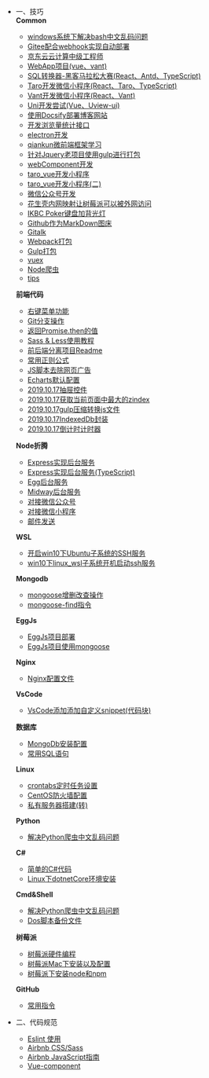 <!--
 * @Author: 柯军

 * @Date: 2019-08-13 12:17:44

 * @Description:
 -->

* 一、技巧  
  **Common**
    * [windows系统下解决bash中文乱码问题](src/md/common)
    * [Gitee配合webhook实现自动部署](src/md/ci/gitee)
    * [京东云云计算中级工程师](src/md/certificate)
    * [WebApp项目(vue、vant)](src/md/mzqh5)
    * [SQL转换器-黑客马拉松大赛(React、Antd、TypeScript)](src/md/sql_translate)
    * [Taro开发微信小程序(React、Taro、TypeScript)](src/md/taro_wechat)
    * [Vant开发微信小程序(React、Vant)](src/md/vant_wechat)
    * [Uni开发尝试(Vue、Uview-ui)](src/md/uni_prod)
    * [使用Docsify部署博客网站](src/md/docsify)
    * [开发浏览量统计接口](src/md/views)
    * [electron开发](src/md/electron)
    * [qiankun微前端框架学习](src/md/qiankun)
    * [针对Jquery老项目使用gulp进行打包](src/md/gulp)
    * [webComponent开发](src/md/webComponent)
    * [taro_vue开发小程序](src/md/taro_vue)
    * [taro_vue开发小程序(二)](src/md/taro_vue2)
    * [微信公众号开发](src/md/wechat_platform)
    * [花生壳内网映射让树莓派可以被外网访问](src/study/花生壳内网映射让树莓派可以被外网访问)
    * [IKBC Poker键盘加背光灯](src/skill/keyboard)
    * [Github作为MarkDown图床](src/study/githubWithMD)
    * [Gitalk](src/md/gitalk)
    * [Webpack打包](src/study/webpack)
    * [Gulp打包](src/study/gulppack)
    * [vuex](src/md/vuex)
    * [Node爬虫](src/md/node_cheerio)
    * [tips](src/md/tips)

  **前端代码**
  
    * [右键菜单功能](src/study/vue右键菜单)
    * [Git分支操作](src/study/gitskill)
    * [返回Promise.then的值](src/study/返回Promise.then的值)
    * [Sass & Less使用教程](src/study/Sass&Less)
    * [前后端分离项目Readme](src/study/qmhbddffli)
    * [常用正则公式](src/study/vfze)
    * [JS脚本去除网页广告](src/study/noads)
    * [Echarts默认配置](src/study/echart)
    * [2019.10.17抽屉控件](src/study/2019.10.17抽屉控件)
    * [2019.10.17获取当前页面中最大的zindex](src/study/2019.10.17获取当前页面中最大的zindex)
    * [2019.10.17gulp压缩转换js文件](src/study/2019.10.17gulp压缩转换js文件)
    * [2019.10.17IndexedDb封装](src/study/2019.10.17IndexedDb封装)
    * [2019.10.17倒计时计时器](src/study/2019.10.17倒计时计时器)
  
  **Node折腾**

    * [Express实现后台服务](src/md/node/express)
    * [Express实现后台服务(TypeScript)](src/md/node/express_typescript)
    * [Egg后台服务](src/md/node/egg)
    * [Midway后台服务](src/md/node/midway)
    * [对接微信公众号](src/md/node/weChat)
    * [对接微信小程序](src/md/node/mini)
    * [邮件发送](src/md/node/mail)

  **WSL**
    * [开启win10下Ubuntu子系统的SSH服务](src/md/wsl/开启win10下Ubuntu子系统的SSH服务)
    * [win10下linux_wsl子系统开机启动ssh服务](src/md/wsl/win10_linux_wsl子系统开机启动ssh服务)
  
  **Mongodb**
  
    * [mongoose增删改查操作](src/study/mongoose)
    * [mongoose-find指令](src/md/mongodb/find)
  
  **EggJs**
  
    * [EggJs项目部署](src/study/eggjsDeploy)
    * [EggJs项目使用mongoose](src/study/eggjsMongoose)
  
  **Nginx**
    * [Nginx配置文件](src/md/nginx/config.md) 
  
  **VsCode**
    * [VsCode添加添加自定义snippet(代码块)](src/study/vscodeblock)
  
  **数据库**
    * [MongoDb安装配置](src/study/Mongodb安装配置)
    * [常用SQL语句](src/study/sql)
  
  **Linux**
    * [crontabs定时任务设置](src/study/crontabs定时任务)
    * [CentOS防火墙配置](src/study/centosfhhoqd)
    * [私有服务器搭建(转)](src/study/setgitlib)
  
  **Python**
    * [解决Python爬虫中文乱码问题](src/study/pythonsp)
  
  **C#**
    * [简单的C#代码](src/study/csharpcode)
    * [Linux下dotnetCore环境安装](src/study/dotnetCore)
  
  **Cmd&Shell**
    * [解决Python爬虫中文乱码问题](src/study/pythonsp)
    * [Dos脚本备份文件](src/study/dosbackup)
  
  **树莓派**
    * [树莓派硬件编程](src/study/raspi)
    * [树莓派Mac下安装以及配置](src/study/树莓派Mac下安装以及配置)
    * [树莓派下安装node和npm](src/study/树莓派下安装node和npm)
  
  **GitHub**
    * [常用指令](src/study/githubCmd)
  
* 二、代码规范
  * [Eslint 使用](src/norm/Eslint)
  * [Airbnb CSS/Sass](src/norm/Css)
  * [Airbnb JavaScript指南](src/norm/JavaScript)
  * [Vue-component](src/norm/Vue-component)
